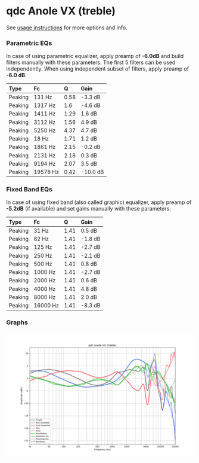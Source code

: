 # qdc Anole VX (treble)
See [usage instructions](https://github.com/jaakkopasanen/AutoEq#usage) for more options and info.

### Parametric EQs
In case of using parametric equalizer, apply preamp of **-6.0dB** and build filters manually
with these parameters. The first 5 filters can be used independently.
When using independent subset of filters, apply preamp of **-6.0 dB**.

| Type    | Fc       |    Q | Gain     |
|:--------|:---------|:-----|:---------|
| Peaking | 131 Hz   | 0.58 | -3.3 dB  |
| Peaking | 1317 Hz  | 1.6  | -4.6 dB  |
| Peaking | 1411 Hz  | 1.29 | 1.6 dB   |
| Peaking | 3112 Hz  | 1.56 | 4.9 dB   |
| Peaking | 5250 Hz  | 4.37 | 4.7 dB   |
| Peaking | 18 Hz    | 1.71 | 1.2 dB   |
| Peaking | 1861 Hz  | 2.15 | -0.2 dB  |
| Peaking | 2131 Hz  | 2.18 | 0.3 dB   |
| Peaking | 9194 Hz  | 2.07 | 3.5 dB   |
| Peaking | 19578 Hz | 0.42 | -10.0 dB |

### Fixed Band EQs
In case of using fixed band (also called graphic) equalizer, apply preamp of **-5.2dB**
(if available) and set gains manually with these parameters.

| Type    | Fc       |    Q | Gain    |
|:--------|:---------|:-----|:--------|
| Peaking | 31 Hz    | 1.41 | 0.5 dB  |
| Peaking | 62 Hz    | 1.41 | -1.8 dB |
| Peaking | 125 Hz   | 1.41 | -2.7 dB |
| Peaking | 250 Hz   | 1.41 | -2.1 dB |
| Peaking | 500 Hz   | 1.41 | 0.8 dB  |
| Peaking | 1000 Hz  | 1.41 | -2.7 dB |
| Peaking | 2000 Hz  | 1.41 | 0.6 dB  |
| Peaking | 4000 Hz  | 1.41 | 4.8 dB  |
| Peaking | 8000 Hz  | 1.41 | 2.0 dB  |
| Peaking | 16000 Hz | 1.41 | -8.3 dB |

### Graphs
![](./qdc%20Anole%20VX%20(treble).png)